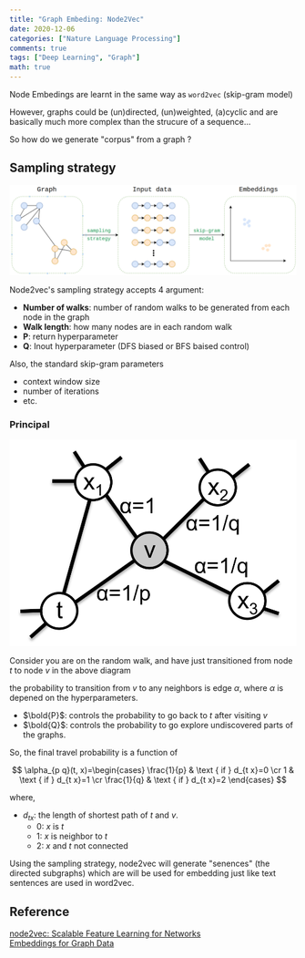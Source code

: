 ```yaml
---
title: "Graph Embeding: Node2Vec"
date: 2020-12-06
categories: ["Nature Language Processing"]
comments: true
tags: ["Deep Learning", "Graph"]
math: true
---
```


Node Embedings are learnt in the same way as `word2vec` (skip-gram model)

However, graphs could be (un)directed, (un)weighted, (a)cyclic and are basically much more complex than the strucure of a sequence...

So how do we generate "corpus" from a graph ?

## Sampling strategy

![node2vec2](/images/ml/node2vec2.png)

Node2vec's sampling strategy accepts 4 argument:
- **Number of walks**: number of random walks to be generated from each node in the graph
- **Walk length**: how many nodes are in each random walk
- **P**: return hyperparameter
- **Q**: Inout hyperparameter (DFS biased or BFS baised control)

Also, the standard skip-gram parameters
- context window size
- number of iterations
- etc.

### Principal

![node2vec1](/images/ml/node2vec1.png)

Consider you are on the random walk, and have just transitioned from node $t$ to node $v$ in the above diagram

the probability to transition from $v$ to any neighbors is edge $\alpha$, where $\alpha$ is depened on the hyperparameters. 

- $\bold{P}$: controls the probability to go back to $t$ after visiting $v$
- $\bold{Q}$: controls the probability to go explore undiscovered parts of the graphs.

So, the final travel probability is a function of 

$$
\alpha_{p q}(t, x)=\begin{cases} 
\frac{1}{p} & \text { if } d_{t x}=0 \cr 
1 & \text { if } d_{t x}=1 \cr 
\frac{1}{q} & \text { if } d_{t x}=2
\end{cases}
$$

where,
- $d_{tx}$: the length of shortest path of $t$ and $v$.
  - 0: $x$ is $t$
  - 1: $x$ is neighbor to $t$
  - 2: $x$ and $t$ not connected  

Using the sampling strategy, node2vec will generate "senences" (the directed subgraphs) which are will be used for embedding just like text sentences are used in word2vec.

## Reference

[node2vec: Scalable Feature Learning for Networks](https://cs.stanford.edu/~jure/pubs/node2vec-kdd16.pdf)  
[Embeddings for Graph Data](https://towardsdatascience.com/node2vec-embeddings-for-graph-data-32a866340fef)